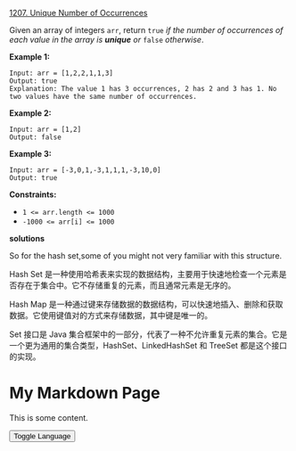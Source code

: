 [1207. Unique Number of Occurrences](https://leetcode.com/problems/unique-number-of-occurrences/)

Given an array of integers `arr`, return `true` *if the number of occurrences of each value in the array is **unique** or* `false` *otherwise*.

 

**Example 1:**

```
Input: arr = [1,2,2,1,1,3]
Output: true
Explanation: The value 1 has 3 occurrences, 2 has 2 and 3 has 1. No two values have the same number of occurrences.
```

**Example 2:**

```
Input: arr = [1,2]
Output: false
```

**Example 3:**

```
Input: arr = [-3,0,1,-3,1,1,1,-3,10,0]
Output: true
```

 

**Constraints:**

- `1 <= arr.length <= 1000`
- `-1000 <= arr[i] <= 1000`

**solutions**

So for the hash set,some of you might not very familiar with this structure. 

Hash Set 是一种使用哈希表来实现的数据结构，主要用于快速地检查一个元素是否存在于集合中。它不存储重复的元素，而且通常元素是无序的。

Hash Map 是一种通过键来存储数据的数据结构，可以快速地插入、删除和获取数据。它使用键值对的方式来存储数据，其中键是唯一的。

Set 接口是 Java 集合框架中的一部分，代表了一种不允许重复元素的集合。它是一个更为通用的集合类型，HashSet、LinkedHashSet 和 TreeSet 都是这个接口的实现。



# My Markdown Page

This is some content.

<script>
function toggleLanguage() {
    // Your language toggle logic here
    alert('Language toggled!');
}
</script>

<button onclick="toggleLanguage()">Toggle Language</button>
